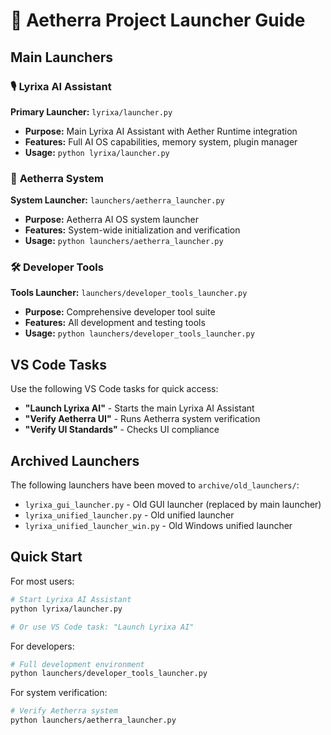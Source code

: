 # 🚀 Aetherra Project Launcher Guide

## Main Launchers

### 🎙️ **Lyrixa AI Assistant**
**Primary Launcher:** `lyrixa/launcher.py`
- **Purpose:** Main Lyrixa AI Assistant with Aether Runtime integration
- **Features:** Full AI OS capabilities, memory system, plugin manager
- **Usage:** `python lyrixa/launcher.py`

### 🌟 **Aetherra System**
**System Launcher:** `launchers/aetherra_launcher.py`
- **Purpose:** Aetherra AI OS system launcher
- **Features:** System-wide initialization and verification
- **Usage:** `python launchers/aetherra_launcher.py`

### 🛠️ **Developer Tools**
**Tools Launcher:** `launchers/developer_tools_launcher.py`
- **Purpose:** Comprehensive developer tool suite
- **Features:** All development and testing tools
- **Usage:** `python launchers/developer_tools_launcher.py`

## VS Code Tasks

Use the following VS Code tasks for quick access:
- **"Launch Lyrixa AI"** - Starts the main Lyrixa AI Assistant
- **"Verify Aetherra UI"** - Runs Aetherra system verification
- **"Verify UI Standards"** - Checks UI compliance

## Archived Launchers

The following launchers have been moved to `archive/old_launchers/`:
- `lyrixa_gui_launcher.py` - Old GUI launcher (replaced by main launcher)
- `lyrixa_unified_launcher.py` - Old unified launcher
- `lyrixa_unified_launcher_win.py` - Old Windows unified launcher

## Quick Start

For most users:
```bash
# Start Lyrixa AI Assistant
python lyrixa/launcher.py

# Or use VS Code task: "Launch Lyrixa AI"
```

For developers:
```bash
# Full development environment
python launchers/developer_tools_launcher.py
```

For system verification:
```bash
# Verify Aetherra system
python launchers/aetherra_launcher.py
```
